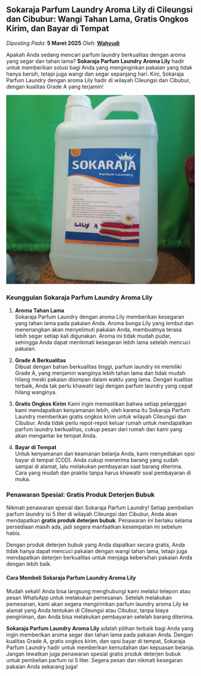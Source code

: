 ## Sokaraja Parfum Laundry Aroma Lily di Cileungsi dan Cibubur: Wangi Tahan Lama, Gratis Ongkos Kirim, dan Bayar di Tempat
_Diposting Pada:_ **5 Maret 2025**
_Oleh:_  [**Wahyudi**](https://bandarlaundry.github.io/blog/menu/wahyudi.html)

Apakah Anda sedang mencari parfum laundry berkualitas dengan aroma yang segar dan tahan lama? **Sokaraja Parfum Laundry Aroma Lily** hadir untuk memberikan solusi bagi Anda yang menginginkan pakaian yang tidak hanya bersih, tetapi juga wangi dan segar sepanjang hari. Kini, Sokaraja Parfum Laundry dengan aroma Lily hadir di wilayah Cileungsi dan Cibubur, dengan kualitas Grade A yang terjamin!

![Sokaraja Parfum Laundry Aroma Lily di Cileungsi dan Cibubur](https://raw.githubusercontent.com/bandarlaundry/blog/refs/heads/images/bl-parfum-laundry-lily-grade-a-cileungsi.webp)

### Keunggulan Sokaraja Parfum Laundry Aroma Lily

1. **Aroma Tahan Lama**  
Sokaraja Parfum Laundry dengan aroma Lily memberikan kesegaran yang tahan lama pada pakaian Anda. Aroma bunga Lily yang lembut dan menenangkan akan menyelimuti pakaian Anda, membuatnya terasa lebih segar setiap kali digunakan. Aroma ini tidak mudah pudar, sehingga Anda dapat menikmati kesegaran lebih lama setelah mencuci pakaian.

2. **Grade A Berkualitas**  
Dibuat dengan bahan berkualitas tinggi, parfum laundry ini memiliki Grade A, yang menjamin wanginya lebih tahan lama dan tidak mudah hilang meski pakaian disimpan dalam waktu yang lama. Dengan kualitas terbaik, Anda tak perlu khawatir lagi dengan parfum laundry yang cepat hilang wanginya.

3. **Gratis Ongkos Kirim**
Kami ingin memastikan bahwa setiap pelanggan kami mendapatkan kenyamanan lebih, oleh karena itu Sokaraja Parfum Laundry memberikan gratis ongkos kirim untuk wilayah Cileungsi dan Cibubur. Anda tidak perlu repot-repot keluar rumah untuk mendapatkan parfum laundry berkualitas, cukup pesan dari rumah dan kami yang akan mengantar ke tempat Anda.

4. **Bayar di Tempat**  
Untuk kenyamanan dan keamanan belanja Anda, kami menyediakan opsi bayar di tempat (COD). Anda cukup menerima barang yang sudah sampai di alamat, lalu melakukan pembayaran saat barang diterima. Cara yang mudah dan praktis tanpa harus khawatir soal pembayaran di muka.

### Penawaran Spesial: Gratis Produk Deterjen Bubuk

Nikmati penawaran spesial dari Sokaraja Parfum Laundry! Setiap pembelian parfum laundry isi 5 liter di wilayah Cileungsi dan Cibubur, Anda akan mendapatkan **gratis produk deterjen bubuk**. Penawaran ini berlaku selama persediaan masih ada, jadi segera manfaatkan kesempatan ini sebelum habis.

Dengan produk deterjen bubuk yang Anda dapatkan secara gratis, Anda tidak hanya dapat mencuci pakaian dengan wangi tahan lama, tetapi juga mendapatkan deterjen berkualitas untuk menjaga kebersihan pakaian Anda dengan lebih baik.

#### Cara Membeli Sokaraja Parfum Laundry Aroma Lily
Mudah sekali! Anda bisa langsung menghubungi kami melalui telepon atau pesan WhatsApp untuk melakukan pemesanan. Setelah melakukan pemesanan, kami akan segera mengirimkan parfum laundry aroma Lily ke alamat yang Anda tentukan di Cileungsi atau Cibubur, tanpa biaya pengiriman, dan Anda bisa melakukan pembayaran setelah barang diterima.

**Sokaraja Parfum Laundry Aroma Lily** adalah pilihan terbaik bagi Anda yang ingin memberikan aroma segar dan tahan lama pada pakaian Anda. Dengan kualitas Grade A, gratis ongkos kirim, dan opsi bayar di tempat, Sokaraja Parfum Laundry hadir untuk memberikan kemudahan dan kepuasan belanja. Jangan lewatkan juga penawaran spesial gratis produk deterjen bubuk untuk pembelian parfum isi 5 liter. Segera pesan dan nikmati kesegaran pakaian Anda sekarang juga!
